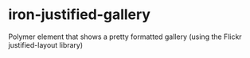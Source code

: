 # iron-justified-gallery
Polymer element that shows a pretty formatted gallery (using the Flickr justified-layout library)
